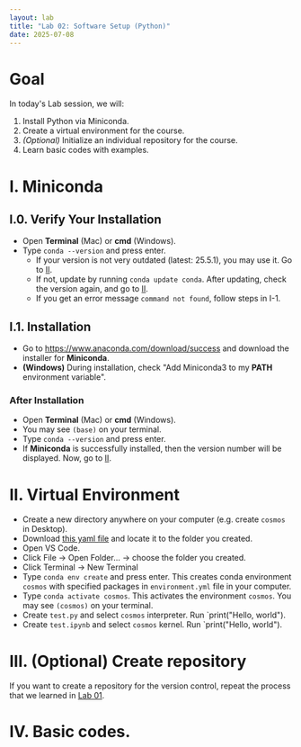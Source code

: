 ```yaml
---
layout: lab
title: "Lab 02: Software Setup (Python)"
date: 2025-07-08
---
```

# Goal

In today's Lab session, we will:

1. Install Python via Miniconda.
2. Create a virtual environment for the course.
3. *(Optional)* Initialize an individual repository for the course.
4. Learn basic codes with examples.

# I. Miniconda
## I.0. Verify Your Installation
- Open **Terminal** (Mac) or **cmd** (Windows).
- Type `conda --version` and press enter.
  - If your version is not very outdated (latest: 25.5.1), you may use it. Go to [II](#ii-virtual-environment).
  - If not, update by running `conda update conda`. After updating, check the version again, and go to [II](#ii-virtual-environment).
  - If you get an error message `command not found`, follow steps in I-1.

## I.1. Installation

- Go to <https://www.anaconda.com/download/success> and download the installer for **Miniconda**.
- **(Windows)** During installation, check "Add Miniconda3 to my **PATH** environment variable".

### After Installation

- Open **Terminal** (Mac) or **cmd** (Windows).
- You may see `(base)` on your terminal.
- Type `conda --version` and press enter.
- If **Miniconda** is successfully installed, then the version number will be displayed. Now, go to [II](#ii-virtual-environment).

# II. Virtual Environment
- Create a new directory anywhere on your computer (e.g. create `cosmos` in Desktop).
- Download [this yaml file](/cosmos/static_files/environment.yml) and locate it to the folder you created.
- Open VS Code.
- Click File -> Open Folder... -> choose the folder you created.
- Click Terminal -> New Terminal
- Type `conda env create` and press enter. This creates conda environment `cosmos` with specified packages in `environment.yml` file in your computer.
- Type `conda activate cosmos`. This activates the environment `cosmos`. You may see `(cosmos)` on your terminal.
- Create `test.py` and select `cosmos` interpreter. Run `print("Hello, world").
- Create `test.ipynb` and select `cosmos` kernel. Run `print("Hello, world").

# III. (Optional) Create repository
If you want to create a repository for the version control, repeat the process that we learned in [Lab 01](/cosmos/labs/lab01/#iii-test-repository).

# IV. Basic codes.

